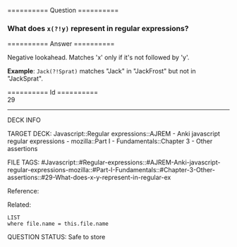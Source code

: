 ========== Question ==========  

### What does `x(?!y)` represent in regular expressions?  

========== Answer ==========  

Negative lookahead. Matches 'x' only if it's not followed by 'y'.

**Example**: `Jack(?!Sprat)` matches "Jack" in "JackFrost" but not in "JackSprat".

========== Id ==========  
29

---

DECK INFO

TARGET DECK: Javascript::Regular expressions::AJREM - Anki javascript regular expressions - mozilla::Part I - Fundamentals::Chapter 3 - Other assertions

FILE TAGS: #Javascript::#Regular-expressions::#AJREM-Anki-javascript-regular-expressions-mozilla::#Part-I-Fundamentals::#Chapter-3-Other-assertions::#29-What-does-x-y-represent-in-regular-ex

Reference:

Related:

```dataview
LIST
where file.name = this.file.name
```


QUESTION STATUS: Safe to store

